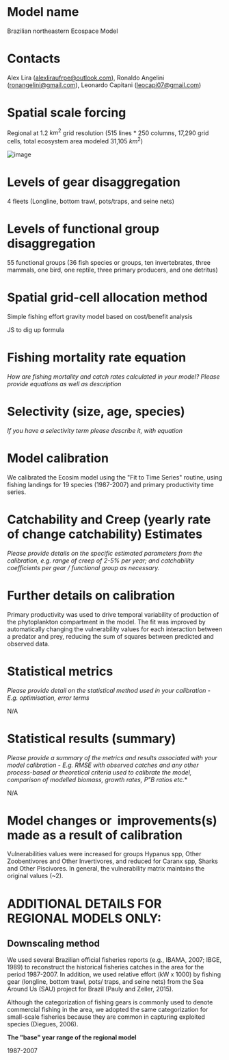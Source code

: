 # Model name

Brazilian northeastern Ecospace Model

# Contacts

Alex Lira (alexliraufrpe@outlook.com), Ronaldo Angelini (ronangelini@gmail.com), Leonardo Capitani (leocapi07@gmail.com)

# Spatial scale forcing

Regional at 1.2 $km^2$ grid resolution (515 lines \* 250 columns, 17,290 grid cells, total ecosystem area modeled 31,105 $km^2$)

![image](https://github.com/user-attachments/assets/d8cb8d4c-00ac-412b-9ec0-b39214c11a16)

# Levels of gear disaggregation

4 fleets (Longline, bottom trawl, pots/traps, and seine nets)

# Levels of functional group disaggregation

55 functional groups (36 fish species or groups, ten invertebrates, three mammals, one bird, one reptile, three primary producers, and one detritus)

# Spatial grid-cell allocation method

Simple fishing effort gravity model based on cost/benefit analysis

JS to dig up formula

# Fishing mortality rate equation

*How are fishing mortality and catch rates calculated in your model? Please provide equations as well as description*

# Selectivity (size, age, species)

*If you have a selectivity term please describe it, with equation*

# Model calibration

We calibrated the Ecosim model using the "Fit to Time Series" routine, using fishing landings for 19 species (1987-2007) and primary productivity time series.

# Catchability and Creep (yearly rate of change catchability) Estimates

*Please provide details on the specific estimated parameters from the calibration, e.g. range of creep of 2-5% per year; and catchability coefficients per gear / functional group as necessary.*

# Further details on calibration

Primary productivity was used to drive temporal variability of production of the phytoplankton compartment in the model. The fit was improved by automatically changing the vulnerability values for each interaction between a predator and prey, reducing the sum of squares between predicted and observed data.

# Statistical metrics

*Please provide detail on the statistical method used in your calibration - E.g. optimisation, error terms*

N/A

# Statistical results (summary)

*Please provide a summary of the metrics and results associated with your model calibration - E.g. RMSE with observed catches and any other process-based or theoretical criteria used to calibrate the model, comparison of modelled biomass, growth rates, P\"B ratios etc.**

N/A

# Model changes or  improvements(s) made as a result of calibration

Vulnerabilities values were increased for groups Hypanus spp, Other Zoobentivores and Other Invertivores, and reduced for Caranx spp, Sharks and Other Piscivores. In general, the vulnerability matrix maintains the original values (\~2).

# ADDITIONAL DETAILS FOR REGIONAL MODELS ONLY:

## Downscaling method

We used several Brazilian official fisheries reports (e.g., IBAMA, 2007; IBGE, 1989) to reconstruct the historical fisheries catches in the area for the period 1987-2007. In addition, we used relative effort (kW x 1000) by fishing gear (longline, bottom trawl, pots/ traps, and seine nets) from the Sea Around Us (SAU) project for Brazil (Pauly and Zeller, 2015).

Although the categorization of fishing gears is commonly used to denote commercial fishing in the area, we adopted the same categorization for small-scale fisheries because they are common in capturing exploited species (Diegues, 2006).

**The \"base\" year range of the regional model**

1987-2007
